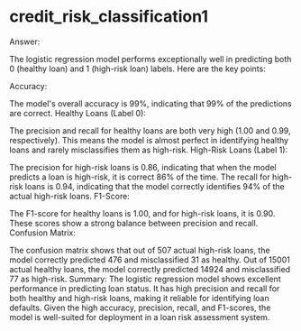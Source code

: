 # credit_risk_classification1
Answer:

The logistic regression model performs exceptionally well in predicting both 0 (healthy loan) and 1 (high-risk loan) labels. Here are the key points:

Accuracy:

The model's overall accuracy is 99%, indicating that 99% of the predictions are correct.
Healthy Loans (Label 0):

The precision and recall for healthy loans are both very high (1.00 and 0.99, respectively). This means the model is almost perfect in identifying healthy loans and rarely misclassifies them as high-risk.
High-Risk Loans (Label 1):

The precision for high-risk loans is 0.86, indicating that when the model predicts a loan is high-risk, it is correct 86% of the time.
The recall for high-risk loans is 0.94, indicating that the model correctly identifies 94% of the actual high-risk loans.
F1-Score:

The F1-score for healthy loans is 1.00, and for high-risk loans, it is 0.90. These scores show a strong balance between precision and recall.
Confusion Matrix:

The confusion matrix shows that out of 507 actual high-risk loans, the model correctly predicted 476 and misclassified 31 as healthy.
Out of 15001 actual healthy loans, the model correctly predicted 14924 and misclassified 77 as high-risk.
Summary:
The logistic regression model shows excellent performance in predicting loan status. It has high precision and recall for both healthy and high-risk loans, making it reliable for identifying loan defaults. Given the high accuracy, precision, recall, and F1-scores, the model is well-suited for deployment in a loan risk assessment system.
